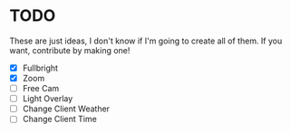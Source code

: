 # TODO

These are just ideas, I don't know if I'm going to create all of them. If you want, contribute by making one!

- [x] Fullbright
- [x] Zoom
- [ ] Free Cam
- [ ] Light Overlay
- [ ] Change Client Weather
- [ ] Change Client Time
